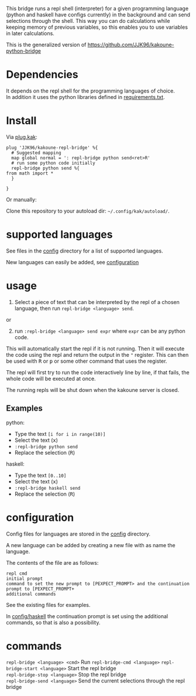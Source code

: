 This bridge runs a repl shell (interpreter) for a given programming language (python and haskell have configs currently) in the background and can send selections through the shell.
This way you can do calculations while keeping memory of previous variables, so this enables you to use variables in later calculations.

This is the generalized version of https://github.com/JJK96/kakoune-python-bridge

# Dependencies

It depends on the repl shell for the programming languages of choice.  
In addition it uses the python libraries defined in [requirements.txt](./requirements.txt).  

# Install

Via [plug.kak](https://github.com/andreyorst/plug.kak):

```
plug 'JJK96/kakoune-repl-bridge' %{
  # Suggested mapping
  map global normal = ': repl-bridge python send<ret>R'
  # run some python code initially
  repl-bridge python send %{
from math import *
  }
  
}
```

Or manually:

Clone this repository to your autoload dir: `~/.config/kak/autoload/`.

# supported languages

See files in the [config](/config) directory for a list of supported languages.

New languages can easily be added, see [configuration](#configuration)

# usage

1. Select a piece of text that can be interpreted by the repl of a chosen language, then run `repl-bridge <language> send`.

or

2. run `:repl-bridge <language> send expr` where `expr` can be any python code.

This will automatically start the repl if it is not running.
Then it will execute the code using the repl and return the output in the `"` register.
This can then be used with <kbd>R</kbd> or <kbd>p</kbd> or some other command that uses the register.

The repl will first try to run the code interactively line by line, if that fails, the whole code will be executed at once.

The running repls will be shut down when the kakoune server is closed.

## Examples

python:
- Type the text `[i for i in range(10)]`
- Select the text (<kbd>x</kbd>)
- `:repl-bridge python send`
- Replace the selection (<kbd>R</kbd>)

haskell:
- Type the text `[0..10]`
- Select the text (<kbd>x</kbd>)
- `:repl-bridge haskell send`
- Replace the selection (<kbd>R</kbd>)

# configuration

Config files for languages are stored in the [config](/config) directory.

A new language can be added by creating a new file with as name the language.

The contents of the file are as follows:

```
repl cmd
initial prompt 
command to set the new prompt to [PEXPECT_PROMPT> and the continuation prompt to [PEXPECT_PROMPT+
additional commands
```

See the existing files for examples.

In [config/haskell](/config/haskell) the continuation prompt is set using the additional commands, so that is also a possibility.

# commands

`repl-bridge <language> <cmd>` Run `repl-bridge-cmd <language>`
`repl-bridge-start <language>` Start the repl bridge  
`repl-bridge-stop <language>` Stop the repl bridge  
`repl-bridge-send <language>` Send the current selections through the repl bridge  
